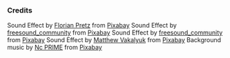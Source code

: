 ### Credits

Sound Effect by <a href="https://pixabay.com/users/pretzl-15407925/?utm_source=link-attribution&utm_medium=referral&utm_campaign=music&utm_content=251948">Florian Pretz</a> from <a href="https://pixabay.com//?utm_source=link-attribution&utm_medium=referral&utm_campaign=music&utm_content=251948">Pixabay</a>
Sound Effect by <a href="https://pixabay.com/users/freesound_community-46691455/?utm_source=link-attribution&utm_medium=referral&utm_campaign=music&utm_content=6185">freesound_community</a> from <a href="https://pixabay.com//?utm_source=link-attribution&utm_medium=referral&utm_campaign=music&utm_content=6185">Pixabay</a>
Sound Effect by <a href="https://pixabay.com/users/freesound_community-46691455/?utm_source=link-attribution&utm_medium=referral&utm_campaign=music&utm_content=41954">freesound_community</a> from <a href="https://pixabay.com/sound-effects//?utm_source=link-attribution&utm_medium=referral&utm_campaign=music&utm_content=41954">Pixabay</a>
Sound Effect by <a href="https://pixabay.com/users/matthewvakaliuk73627-48347364/?utm_source=link-attribution&utm_medium=referral&utm_campaign=music&utm_content=290204">Matthew Vakalyuk</a> from <a href="https://pixabay.com//?utm_source=link-attribution&utm_medium=referral&utm_campaign=music&utm_content=290204">Pixabay</a>
Background music by <a href="https://pixabay.com/users/ncprime-45698203/?utm_source=link-attribution&utm_medium=referral&utm_campaign=music&utm_content=295174">Nc PRIME</a> from <a href="https://pixabay.com//?utm_source=link-attribution&utm_medium=referral&utm_campaign=music&utm_content=295174">Pixabay</a>
